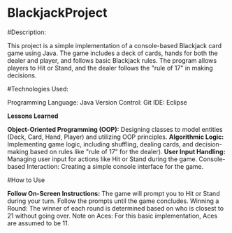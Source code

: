 # BlackjackProject

#Description:

This project is a simple implementation of a console-based Blackjack card game using Java. The game includes a deck of cards, hands for both the dealer and player, and follows basic Blackjack rules. The program allows players to Hit or Stand, and the dealer follows the "rule of 17" in making decisions.

#Technologies Used:

Programming Language: Java
Version Control: Git
IDE: Eclipse

**Lessons Learned**

**Object-Oriented Programming (OOP):** Designing classes to model entities (Deck, Card, Hand, Player) and utilizing OOP principles.
**Algorithmic Logic:** Implementing game logic, including shuffling, dealing cards, and decision-making based on rules like "rule of 17" for the dealer).
**User Input Handling:** Managing user input for actions like Hit or Stand during the game.
Console-based Interaction: Creating a simple console interface for the game.

#How to Use

**Follow On-Screen Instructions:**
The game will prompt you to Hit or Stand during your turn.
Follow the prompts until the game concludes.
Winning a Round:
The winner of each round is determined based on who is closest to 21 without going over.
Note on Aces:
For this basic implementation, Aces are assumed to be 11.